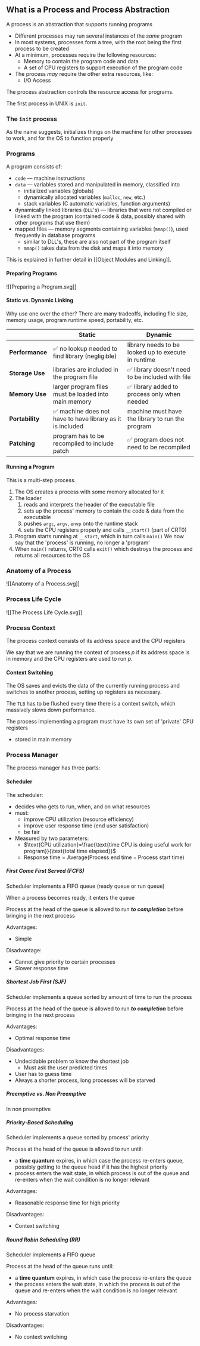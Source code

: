 
## What is a Process and Process Abstraction

A process is an abstraction that supports running programs

- Different processes may run several instances of the *same* program
- In most systems, processes form a tree, with the root being the first process to be created
- At a minimum, processes require the following resources:
	- Memory to contain the program code and data
	- A set of CPU registers to support execution of the program code
- The process *may* require the other extra resources, like:
	* I/O Access

The process abstraction controls the resource access for programs.

The first process in UNIX is `init`.

### The `init` process

As the name suggests, initializes things on the machine for other processes to work, and for the OS to function properly

### Programs

A program consists of:
- `code` — machine instructions
- `data` — variables stored and manipulated in memory, classified into
	- initialized variables (globals)
	- dynamically allocated variables (`malloc`, `new`, etc.)
	- stack variables (C automatic variables, function arguments)
- dynamically linked libraries (`DLL`'s)  — libraries that were not compiled or linked with the program (contained code & data, possibly shared with other programs that use them)
- mapped files — memory segments containing variables (`mmap()`), used frequently in database programs
	- similar to DLL's, these are also not part of the program itself
	- `mmap()` takes data from the disk and maps it into memory

This is explained in further detail in [[Object Modules and Linking]].

#### Preparing Programs

![[Preparing a Program.svg]]

#### Static vs. Dynamic Linking

Why use one over the other? There are many tradeoffs, including file size, memory usage, program runtime speed, portability, etc.

|                 | Static                                                    | Dynamic                                             |
| --------------- | --------------------------------------------------------- | --------------------------------------------------- |
| **Performance** | ✅ no lookup needed to find library (negligible)           | library needs to be looked up to execute in runtime |
| **Storage Use** | libraries are included in the program file                | ✅ library doesn't need to be included with file     |
| **Memory Use**  | larger program files must be loaded into main memory      | ✅ library added to process only when needed         |
| **Portability** | ✅ machine does not have to have library as it is included | machine must have the library to run the program    |
| **Patching**    | program has to be recompiled to include patch             | ✅ program does not need to be recompiled            |

#### Running a Program

This is a multi-step process.

1. The OS creates a process with some memory allocated for it
2. The loader
	1. reads and interprets the header of the executable file
	2. sets up the process' memory to contain the code & data from the executable
	3. pushes `argc`, `argv`, `envp` onto the runtime stack
	4. sets the CPU registers properly and calls `__start()` (part of CRT0)
3. Program starts running at `__start`, which in turn calls `main()`
   We now say that the 'process' is running, no longer a 'program'
4. When `main()` returns, CRT0 calls `exit()` which destroys the process and returns all resources to the OS

### Anatomy of a Process

![[Anatomy of a Process.svg]]

### Process Life Cycle

![[The Process Life Cycle.svg]]
### Process Context

The process context consists of its address space and the CPU registers

We say that we are running the context of process $p$ if its address space is in memory and the CPU registers are used to run $p$.

#### Context Switching

The OS saves and evicts the data of the currently running process and switches to another process, setting up registers as necessary.

The `TLB` has to be flushed every time there is a context switch, which massively slows down performance.

The process implementing a program must have its own set of 'private' CPU registers
- stored in main memory

### Process Manager

The process manager has three parts:
#### Scheduler

The scheduler:
- decides who gets to run, when, and on what resources
- must:
	- improve CPU utilization (resource efficiency)
	- improve user response time (end user satisfaction)
	- be fair
- Measured by two parameters:
	- $\text{CPU utilization}=\frac{\text{time CPU is doing useful work for program}}{\text{total time elapsed}}$
	- $\text{Response time}=\text{Average}(\text{Process end time}-\text{Process start time})$

##### First Come First Served (FCFS)

Scheduler implements a FIFO queue (ready queue or run queue)

When a process becomes ready, it enters the queue

Process at the head of the queue is allowed to run ***to completion*** before bringing in the next process

Advantages:
- Simple

Disadvantage:
- Cannot give priority to certain processes
- Slower response time

##### Shortest Job First (SJF)

Scheduler implements a queue sorted by amount of time to run the process

Process at the head of the queue is allowed to run ***to completion*** before bringing in the next process

Advantages:
- Optimal response time

Disadvantages:
- Undecidable problem to know the shortest job
	- Must ask the user predicted times
- User has to guess time
- Always a shorter process, long processes will be starved

##### Preemptive vs. Non Preemptive

In non preemptive


##### Priority-Based Scheduling

Scheduler implements a queue sorted by process' priority

Process at the head of the queue is allowed to run until:
- a **time quantum** expires, in which case the process re-enters queue, possibly getting to the queue head if it has the highest priority
- process enters the wait state, in which process is out of the queue and re-enters when the wait condition is no longer relevant

Advantages:
- Reasonable response time for high priority

Disadvantages:
- Context switching

##### Round Robin Scheduling (RR)

Scheduler implements a FIFO queue

Process at the head of the queue runs until:
- a **time quantum** expires, in which case the process re-enters the queue
- the process enters the wait state, in which the process is out of the queue and re-enters when the wait condition is no longer relevant

Advantages:
- No process starvation

Disadvantages:
- No context switching
